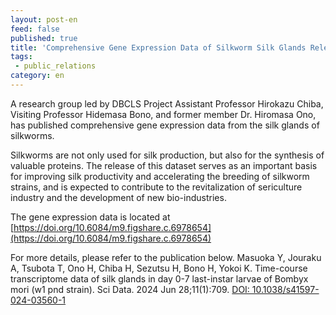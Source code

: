 ```yaml
---
layout: post-en
feed: false
published: true
title: 'Comprehensive Gene Expression Data of Silkworm Silk Glands Released - Expecting  the Expansion of Industrial Use of Silkworms -'
tags:
 - public_relations
category: en
---
```

A research group led by DBCLS Project Assistant Professor Hirokazu Chiba, Visiting Professor Hidemasa Bono, and former member Dr. Hiromasa Ono, has published comprehensive gene expression data from the silk glands of silkworms.

Silkworms are not only used for silk production, but also for the synthesis of valuable proteins. The release of this dataset serves as an important basis for improving silk productivity and accelerating the breeding of silkworm strains, and is expected to contribute to the revitalization of sericulture industry and the development of new bio-industries.

The gene expression data is located at  [https://doi.org/10.6084/m9.figshare.c.6978654](https://doi.org/10.6084/m9.figshare.c.6978654)

For more details, please refer to the publication below.
Masuoka Y, Jouraku A, Tsubota T, Ono H, Chiba H, Sezutsu H, Bono H, Yokoi K. Time-course transcriptome data of silk glands in day 0-7 last-instar larvae of Bombyx mori (w1 pnd strain). Sci Data. 2024 Jun 28;11(1):709. [DOI: 10.1038/s41597-024-03560-1](https://doi.org/10.1038/s41597-024-03560-1)

